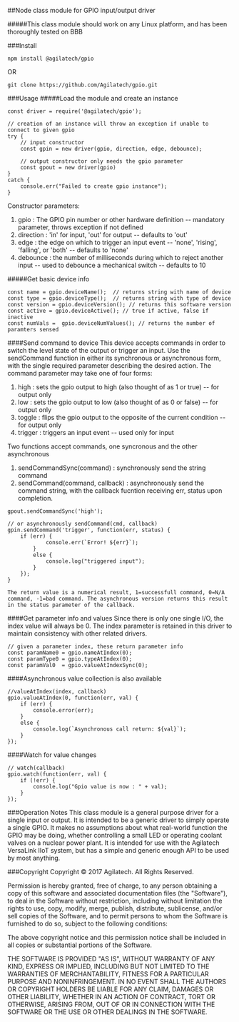 ##Node class module for GPIO input/output driver

#####This class module should work on any Linux platform, and has been thoroughly tested on BBB

###Install

```
npm install @agilatech/gpio
```
OR
```
git clone https://github.com/Agilatech/gpio.git
```

###Usage
#####Load the module and create an instance
```
const driver = require('@agilatech/gpio');

// creation of an instance will throw an exception if unable to connect to given gpio
try {
    // input constructor
    const gpin = new driver(gpio, direction, edge, debounce);

    // output constructor only needs the gpio parameter
    const gpout = new driver(gpio) 
}
catch {
    console.err("Failed to create gpio instance");
}
```
Constructor parameters:
1. gpio : The GPIO pin number or other hardware definition -- mandatory parameter, throws exception if not defined
2. direction : 'in' for input, 'out' for output -- defaults to 'out'
3. edge : the edge on which to trigger an input event -- 'none', 'rising', 'falling', or 'both' -- defaults to 'none'
4. debounce : the number of milliseconds during which to reject another input -- used to debounce a mechanical switch -- defaults to 10


#####Get basic device info
```
const name = gpio.deviceName();  // returns string with name of device
const type = gpio.deviceType();  // returns string with type of device
const version = gpio.deviceVersion(); // returns this software version
const active = gpio.deviceActive(); // true if active, false if inactive
const numVals =  gpio.deviceNumValues(); // returns the number of paramters sensed
```
####Send command to device
This device accepts commands in order to switch the level state of the output or trigger an input. Use the sendCommand function in either its synchronous or asynchronous form, with the single required parameter describing the desired action.
The command parameter may take one of four forms:
1. high : sets the gpio output to high (also thought of as 1 or true) -- for output only
2. low : sets the gpio output to low (also thought of as 0 or false) -- for output only
3. toggle : flips the gpio output to the opposite of the current condition -- for output only
4. trigger : triggers an input event -- used only for input

Two functions accept commands, one syncronous and the other asynchronous
1. sendCommandSync(command) : synchronously send the string command
2. sendCommand(command, callback) : asynchronously send the command string, with the callback fucntion receiving err, status upon completion. 

```
gpout.sendCommandSync('high');

// or asynchronously sendCommand(cmd, callback)
gpin.sendCommand('trigger', function(err, status) {
    if (err) {
            console.err(`Error! ${err}`);
        }
        else {
            console.log("triggered input");
        }
    });
}

The return value is a numerical result, 1=successfull command, 0=N/A command, -1=bad command. The asynchronous version returns this result in the status parameter of the callback.
```

####Get parameter info and values
Since there is only one single I/O, the index value will always be 0. The index parameter is retained in this driver to maintain consistency with other related drivers.
```
// given a parameter index, these return parameter info
const paramName0 = gpio.nameAtIndex(0);
const paramType0 = gpio.typeAtIndex(0);
const paramVal0  = gpio.valueAtIndexSync(0);
```
####Asynchronous value collection is also available
```
//valueAtIndex(index, callback)
gpio.valueAtIndex(0, function(err, val) {
    if (err) {
        console.error(err);
    }
    else {
        console.log(`Asynchronous call return: ${val}`);
    }
});
```
####Watch for value changes
```
// watch(callback)
gpio.watch(function(err, val) {
	if (!err) {
		console.log("Gpio value is now : " + val);
	}
});
```

###Operation Notes
This class module is a general purpose driver for a single input or output.  It is intended to be a generic driver to simply operate a single GPIO.  It makes no assumptions about what real-world function the GPIO may be doing, whether controlling a small LED or operating coolant valves on a nuclear power plant.  It is intended for use with the Agilatech VersaLink IIoT system, but has a simple and generic enough API to be used by most anything.


###Copyright
Copyright © 2017 Agilatech. All Rights Reserved.

Permission is hereby granted, free of charge, to any person obtaining a copy of this software and associated documentation files (the "Software"), to deal in the Software without restriction, including without limitation the rights to use, copy, modify, merge, publish, distribute, sublicense, and/or sell copies of the Software, and to permit persons to whom the Software is furnished to do so, subject to the following conditions:

The above copyright notice and this permission notice shall be included in all copies or substantial portions of the Software.

THE SOFTWARE IS PROVIDED "AS IS", WITHOUT WARRANTY OF ANY KIND, EXPRESS OR IMPLIED, INCLUDING BUT NOT LIMITED TO THE WARRANTIES OF MERCHANTABILITY, FITNESS FOR A PARTICULAR PURPOSE AND NONINFRINGEMENT. IN NO EVENT SHALL THE AUTHORS OR COPYRIGHT HOLDERS BE LIABLE FOR ANY CLAIM, DAMAGES OR OTHER LIABILITY, WHETHER IN AN ACTION OF CONTRACT, TORT OR OTHERWISE, ARISING FROM, OUT OF OR IN CONNECTION WITH THE SOFTWARE OR THE USE OR OTHER DEALINGS IN THE SOFTWARE.

